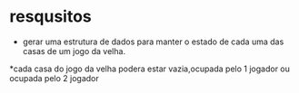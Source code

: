 # resqusitos 

* gerar uma estrutura de dados para manter o estado de cada uma das casas de um jogo da velha.

*cada casa do jogo da velha podera estar vazia,ocupada pelo 1 jogador ou ocupada pelo 2 jogador 